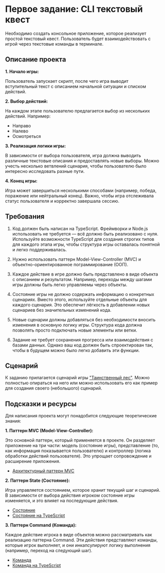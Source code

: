 # Первое задание: CLI текстовый квест

Необходимо создать консольное приложение, которое реализует простой текстовый квест. Пользователь будет взаимодействовать с игрой через текстовые команды в терминале.

## Описание проекта

**1. Начало игры:**

Пользователь запускает скрипт, после чего игра выводит вступительный текст с описанием начальной ситуации и списком действий.

**2. Выбор действий:**

На каждом этапе пользователю предлагается выбор из нескольких действий. Например:

  - Направо
  - Налево
  - Осмотреться

**3. Реализация логики игры:**

В зависимости от выбора пользователя, игра должна выводить различные текстовые описания и предоставлять новые выборы. Можно учесть несколько ветвлений сценария, чтобы пользователю было интересно исследовать разные пути.

**4. Конец игры:**

Игра может завершиться несколькими способами (например, победа, поражение или нейтральный конец). Важно, чтобы игра отслеживала статус пользователя и корректно завершала сессию.


## Требования

1. Код должен быть написан на TypeScript. Фреймворки и Node.js использовать не требуется — всё должно быть реализовано с нуля. Используйте возможности TypeScript для создания строгих типов для каждого этапа игры, чтобы структура игры оставалась понятной и легко поддерживалась.

2. Нужно использовать паттерн Model-View-Controller (MVC) и объектно-ориентированное пограммирование (ООП).

3. Каждое действие в игре должно быть представлено в виде объекта с описанием и результатом. Например, переходы между шагами игры должны быть легко управляемы через объекты.

4. Состояние игры не должно содержать информацию о конкретных сценариях. Вместо этого, используйте отдельные объекты для каждого сценария. Это обеспечит лёгкость в добавлении новых сценариев без значительных изменений кода.

5. Новые сценарии должны добавляться без необходимости вносить изменения в основную логику игры. Структура кода должна позволять просто подключать новые элементы или ветки.

6.  Задание не требует сохранения прогресса или взаимодействия с базами данных. Однако ваш код должен быть спроектирован так, чтобы в будущем можно было легко добавить эти функции.

## Сценарий

К заданию прилагается сценарий игры ["Таинственный лес"](script-example.md). Можно полностью опираться на него или можно использовать его как пример для создания своего (небольшого) сценарий.

## Подсказки и ресурсы

Для написания проекта могут понадобится следующие теоретические знания:

**1. Паттерн MVC (Model-View-Controller):**

Это основной паттерн, который применяется в проекте. Он разделяет приложение на три части: модель (состояние игры), представление (то, как информация показывается пользователю) и контроллер (логика обработки действий пользователя). Это упрощает сопровождение и расширение приложения.

- [Архитектурный паттерн MVC](https://doka.guide/tools/architecture-mvc/)

**2. Паттерн State (Состояние):**

Игра управляется состоянием, которое хранит текущий шаг и сценарий. В зависимости от выбора действия игроком состояние игры изменяется, и это влияет на последующие действия.

- [Состояние](https://refactoring.guru/ru/design-patterns/state)
- [Состояние на TypeScript](https://refactoring.guru/ru/design-patterns/state/typescript/example)

**3. Паттерн Command (Команда):**

Каждое действие игрока в виде объектов можно рассматривать как реализацию паттерна Command. Эти действия представляют команды, которые игрок выполняет, и они инкапсулируют логику выполнения (например, переход на следующий шаг).

- [Команда](https://refactoring.guru/ru/design-patterns/command)
- [Команда на TypeScript](https://refactoring.guru/ru/design-patterns/command/typescript/example)
